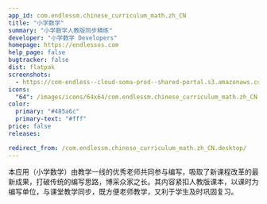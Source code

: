 ```yaml
---
app_id: com.endlessm.chinese_curriculum_math.zh_CN
title: "小学数学"
summary: "小学数学人教版同步精练"
developer: "小学数学 Developers"
homepage: https://endlessos.com
help_page: false
bugtracker: false
dist: flatpak
screenshots:
  - https://com-endless--cloud-soma-prod--shared-portal.s3.amazonaws.com/apps.357.screenshots.f92a0ebd-8498-4eae-8de9-4aeec7e28195_202001212023161717.png
icons:
  "64": /images/icons/64x64/com.endlessm.chinese_curriculum_math.zh_CN.png
color:
  primary: "#485a6c"
  primary-text: "#fff"
price: false
releases:

redirect_from: /com.endlessm.chinese_curriculum_math.zh_CN.desktop/
---
```


<p>本应用（小学数学）由教学一线的优秀老师共同参与编写，吸取了新课程改革的最新成果，打破传统的编写思路，博采众家之长。其内容紧扣人教版课本，以课时为编写单位，与课堂教学同步，既方便老师教学，又利于学生及时巩固复习。</p>
